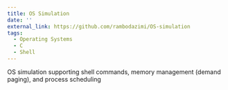 ```yaml
---
title: OS Simulation
date: ''
external_link: https://github.com/rambodazimi/OS-simulation
tags:
  - Operating Systems
  - C
  - Shell
---
```


OS simulation supporting shell commands, memory management (demand paging), and process scheduling

<!--more-->
